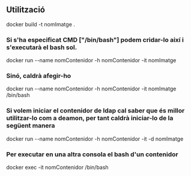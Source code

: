 ## Utilització
docker build -t nomImatge .

### Si s'ha especificat CMD ["/bin/bash"] podem cridar-lo així i s'executarà el bash sol.
docker run --name nomContenidor -h nomContenidor -it nomImatge

### Sinó, caldrà afegir-ho
docker run --name nomContenidor -h nomContenidor -it nomImatge /bin/bash

### Si volem iniciar el contenidor de ldap cal saber que és millor utilitzar-lo com a deamon, per tant caldrà iniciar-lo de la següent manera
docker run --name nomContenidor -h nomContenidor -it -d nomImatge

### Per executar en una altra consola el bash d'un contenidor
docker exec -it nomContenidor /bin/bash
